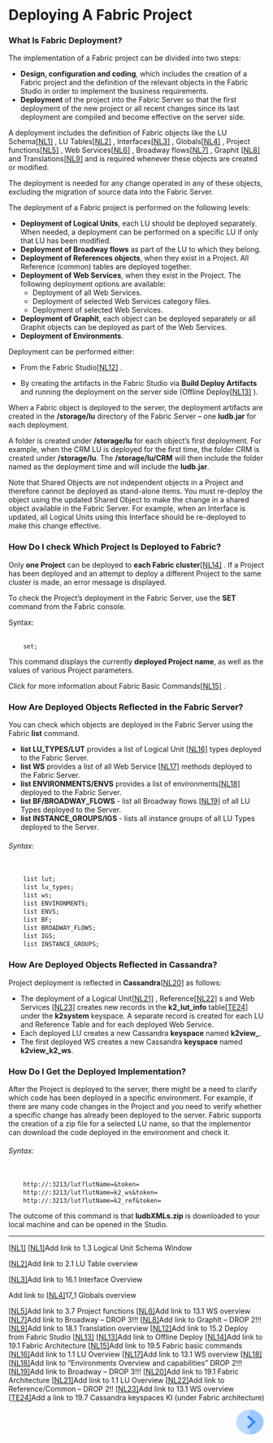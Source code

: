 # Deploying A Fabric Project

### What Is Fabric Deployment?

The implementation of a Fabric project can be divided into two steps:

- **Design, configuration and coding**, which includes the creation of a Fabric project and the definition of the relevant objects in the Fabric Studio in order to implement the business requirements.
- **Deployment** of the project into the Fabric Server so that the first deployment of the new project or all recent changes since its last deployment are compiled and become effective on the server side. 

A deployment includes the definition of Fabric objects like the LU Schema[[NL1\]](#_msocom_1) , LU Tables[[NL2\]](#_msocom_2) , Interfaces[[NL3\]](#_msocom_3) , Globals[[NL4\]](#_msocom_4) , Project functions[[NL5\]](#_msocom_5) , Web Services[[NL6\]](#_msocom_6) , Broadway flows[[NL7\]](#_msocom_7) , Graphit [[NL8\]](#_msocom_8) and Translations[[NL9\]](#_msocom_9) and is required whenever these objects are created or modified. 

The deployment is needed for any change operated in any of these objects, excluding the migration of source data into the Fabric Server. 

The deployment of a Fabric project is performed on the following levels:

- **Deployment of Logical Units**, each LU should be deployed separately. When needed, a deployment can be performed on a specific LU if only that LU has been modified.
- **Deployment of Broadway flows** as part of the LU to which they belong.
- **Deployment of References objects**, when they exist in a Project. All Reference (common) tables are deployed together.
- **Deployment of Web Services**, when they exist in the Project. The following deployment options are available: 
  - Deployment of all Web Services. 
  - Deployment of selected Web Services category files.  
  - Deployment of selected Web Services.
- **Deployment of Graphit**, each object can be deployed separately or all Graphit objects can be deployed as part of the Web Services. 
- **Deployment of Environments**.  

Deployment can be performed either:

- From the Fabric Studio[[NL12\]](#_msocom_12) .

- By creating the artifacts in the Fabric Studio via **Build Deploy Artifacts** and running the deployment on the server side (Offline Deploy[[NL13\]](#_msocom_13) ). 

When a Fabric object is deployed to the server, the deployment artifacts are created in the **/storage/lu** directory of the Fabric Server – one **ludb.jar** for each deployment. 

A folder is created under **/storage/lu** for each object’s first deployment. For example, when the CRM LU is deployed for the first time, the folder CRM is created under **/storage/lu**. The **/storage/lu/CRM** will then include the folder named as the deployment time and will include the **ludb.jar**.

Note that Shared Objects are not independent objects in a Project and therefore cannot be deployed as stand-alone items. You must re-deploy the object using the updated Shared Object to make the change in a shared object available in the Fabric Server. For example, when an Interface is updated, all Logical Units using this Interface should be re-deployed to make this change effective.

### How Do I check Which Project Is Deployed to Fabric? 

Only **one Project** can be deployed to **each Fabric cluster**[[NL14\]](#_msocom_14) . If a Project has been deployed and an attempt to deploy a different Project to the same cluster is made, an error message is displayed. 

To check the Project’s deployment in the Fabric Server, use the **SET** command from the Fabric console. 

Syntax:

<pre><code>
    set;
</code></pre>

This command displays the currently **deployed Project name**, as well as the values of various Project parameters. 

Click for more information about Fabric Basic Commands[[NL15\]](#_msocom_15) . 

### How Are Deployed Objects Reflected in the Fabric Server?

You can check which objects are deployed in the Fabric Server using the Fabric **list** command.

- **list LU_TYPES/LUT** provides a list of Logical Unit [[NL16\]](#_msocom_16) types deployed to the Fabric Server.
- **list WS** provides a list of all Web Service [[NL17\]](#_msocom_17) methods deployed to the Fabric Server. 
- **list ENVIRONMENTS/ENVS** provides a list of environments[[NL18\]](#_msocom_18) deployed to the Fabric Server.
- **list BF/BROADWAY_FLOWS** - list all Broadway flows [[NL19\]](#_msocom_19) of all LU Types deployed to the Server.
- **list INSTANCE_GROUPS/IGS** - lists all instance groups of all LU Types deployed to the Server.

###### Syntax:

<pre><code> 
    list lut; 
    list lu_types;
    list ws;
    list ENVIRONMENTS; 
    list ENVS;
    list BF;
    list BROADWAY_FLOWS;
    list IGS;
    list INSTANCE_GROUPS;
</code></pre>

### How Are Deployed Objects Reflected in Cassandra?

Project deployment is reflected in **Cassandra**[[NL20\]](#_msocom_20) as follows:

- The deployment of a Logical Unit[[NL21\]](#_msocom_21) , Reference[[NL22\]](#_msocom_22) s and Web Services [[NL23\]](#_msocom_23) creates new records in the **k2_lut_info** table[[TE24\]](#_msocom_24) under the **k2system** keyspace. A separate record is created for each LU and Reference Table and for each deployed Web Service.
- Each deployed LU creates a new Cassandra **keyspace** named **k2view_<LU Name>**.
- The first deployed WS creates a new Cassandra **keyspace** named **k2view_k2_ws**.
 

### How Do I Get the Deployed Implementation?

After the Project is deployed to the server, there might be a need to clarify which code has been deployed in a specific environment. For example, if there are many code changes in the Project and you need to verify whether a specific change has already been deployed to the server. Fabric supports the creation of a zip file for a selected LU name, so that the implementor can download the code deployed in the environment and check it.

###### Syntax:

<pre><code>
    http://<host>:3213/lut?lutName=<luname>&token=<token>
	http://<host>:3213/lut?lutName=k2_ws&token=<token>
	http://<host>:3213/lut?lutName=k2_ref&token=<token>
</code></pre>

The outcome of this command is that **ludbXMLs.zip** is downloaded to your local machine and can be opened in the Studio.

------



 [[NL1\]](#_msoanchor_1)  [[NL1\]](#_msoanchor_1)Add link to 1.3 Logical Unit Schema Window

 [[NL2\]](#_msoanchor_2)Add link to 2.1 LU Table overview

 [[NL3\]](#_msoanchor_3)Add link to 16.1 Interface Overview

Add link to  [[NL4\]](#_msoanchor_4)17_1 Globals overview

 [[NL5\]](#_msoanchor_5)Add link to 3.7 Project functions
 [[NL6\]](#_msoanchor_6)Add link to 13.1 WS overview
 [[NL7\]](#_msoanchor_7)Add link to Broadway – DROP 3!!!
 [[NL8\]](#_msoanchor_8)Add link to GraphIt – DROP 2!!!
 [[NL9\]](#_msoanchor_9)Add link to 18.1 Translation overview
 [[NL12\]](#_msoanchor_12)Add link to 15.2 Deploy from Fabric Studio
 [[NL13\]](#_msoanchor_13) [[NL13\]](#_msoanchor_13)Add link to Offline Deploy 
 [[NL14\]](#_msoanchor_14)Add link to 19.1 Fabric Architecture
 [[NL15\]](#_msoanchor_15)Add link to 19.5 Fabric basic commands
 [[NL16\]](#_msoanchor_16)Add link to 1.1 LU Overview
 [[NL17\]](#_msoanchor_17)Add link to 13.1 WS overview
 [[NL18\]](#_msoanchor_18) [[NL18\]](#_msoanchor_18)Add link to “Environments Overview and capabilities” DROP 2!!!
 [[NL19\]](#_msoanchor_19)Add link to Broadway – DROP 3!!!
 [[NL20\]](#_msoanchor_20)Add link to 19.1 Fabric Architecture
 [[NL21\]](#_msoanchor_21)Add link to 1.1 LU Overview
 [[NL22\]](#_msoanchor_22)Add link to Reference/Common – DROP 2!!
 [[NL23\]](#_msoanchor_23)Add link to 13.1 WS overview
 [[TE24\]](#_msoanchor_24)Add a link to 19.7 Cassandra keyspaces KI (under Fabric architecture)

[<img align="right" width="60" height="54" src="/articles/images/Next.png">](/articles/16_deploy_fabric/02_deploy_from_Fabric_Studio.md)
